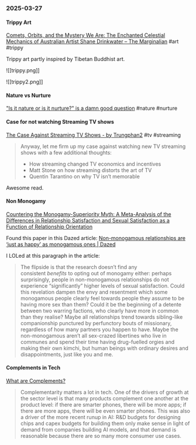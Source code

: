 ### 2025-03-27
#### Trippy Art
[Comets, Orbits, and the Mystery We Are: The Enchanted Celestial Mechanics of Australian Artist Shane Drinkwater – The Marginalian](https://www.themarginalian.org/2025/03/25/shane-drinkwater-art/) #art #trippy 

Trippy art partly inspired by Tibetan Buddhist art.

![[trippy.png]]

![[trippy2.png]]

#### Nature vs Nurture
["Is it nature or is it nurture?" is a damn good question](https://smallpotatoes.paulbloom.net/p/is-it-nature-or-is-it-nurture-is) #nature #nurture

#### Case for not watching Streaming TV shows
[The Case Against Streaming TV Shows - by Trungphan2](https://www.readtrung.com/p/the-case-against-streaming-tv-shows) #tv #streaming

> Anyway, let me firm up my case against watching new TV streaming shows with a few additional thoughts:
> 
> - How streaming changed TV economics and incentives
> - Matt Stone on how streaming distorts the art of TV
> - Quentin Tarantino on why TV isn’t memorable

Awesome read.

#### Non Monogamy
[Countering the Monogamy-Superiority Myth: A Meta-Analysis of the Differences in Relationship Satisfaction and Sexual Satisfaction as a Function of Relationship Orientation](https://www.tandfonline.com/doi/full/10.1080/00224499.2025.2462988?username=nicola_davis&_gl=1*rdysrl*_gcl_au*MTExNTkxMTM5MC4xNzQyOTAwNDU5*_ga*MTY0ODY4Nzk0LjE3NDI5MDA0NTg.*_ga_0HYE8YG0M6*MTc0MjkwMDQ1OC4xLjEuMTc0MjkwMDQ5Ny4yMi4wLjA.)

Found this paper in this Dazed article: [Non-monogamous relationships are ‘just as happy’ as monogamous ones | Dazed](https://www.dazeddigital.com/life-culture/article/66464/1/non-monogamous-relationships-just-as-happy-polyamory-dating-romance)

I LOLed at this paragraph in the article:

> The flipside is that the research doesn’t find any consistent _benefits_ to opting out of monogamy either: perhaps surprisingly, people in non-monogamous relationships do not experience “significantly” higher levels of sexual satisfaction. Could this revelation dampen the envy and resentment which some monogamous people clearly feel towards people they assume to be having more sex than them? Could it be the beginning of a detente between two warring factions, who clearly have more in common than they realise? Maybe all relationships trend towards sibling-like companionship punctured by perfunctory bouts of missionary, regardless of how many partners you happen to have. Maybe the non-monogamous aren’t all sex-crazed libertines who live in communes and spend their time having drug-fuelled orgies and making their own kimchi, but human beings with ordinary desires and disappointments, just like you and me.

#### Complements in Tech
[What are Complements?](https://capitalgains.thediff.co/p/what-are-complements?_bhlid=2ee613b90e176c25312390a663383eef89748d3a&last_resource_guid=Post:2174885a-7dac-4221-990e-e6851ea5c884)

> Complementarity matters a lot in tech. One of the drivers of growth at the sector level is that many products complement one another at the product level: if there are smarter phones, there will be more apps; if there are more apps, there will be even smarter phones. This was also a driver of the more recent runup in AI: R&D budgets for designing chips and capex budgets for building them only make sense in light of demand from companies building AI models, and that demand is reasonable because there are so many more consumer use cases.